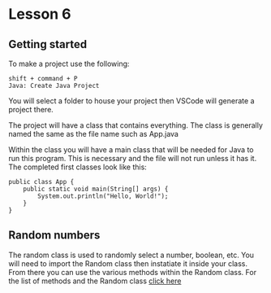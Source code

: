 # Lesson 6

## Getting started 
To make a project use the following:

```
shift + command + P
Java: Create Java Project
```

You will select a folder to house your project then VSCode will generate a project there.

The project will have a class that contains everything. The class is generally named the same as the file name such as App.java

Within the class you will have a main class that will be needed for Java to run this program. This is necessary and the file will not run unless it has it. The completed first classes look like this:

```
public class App {
    public static void main(String[] args) {
        System.out.println("Hello, World!");
    }
}
```

## Random numbers
The random class is used to randomly select a number, boolean, etc. You will need to import the Random class then instatiate it inside your class. From there you can use the various methods within the Random class. For the list of methods and the Random class <a href="https://docs.oracle.com/javase/8/docs/api/java/util/Random.html">click here</a>